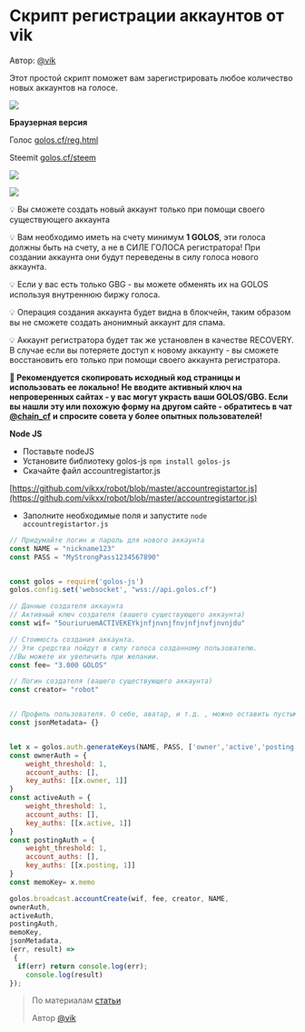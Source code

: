 # Скрипт регистрации аккаунтов от vik

Автор: [@vik](https://golos.io/@vik)

Этот простой скрипт поможет вам зарегистрировать любое количество новых аккаунтов на голосе.

![](https://imgp.golos.io/0x0/https://i.imgur.com/BxJ5UNF.jpg)

**Браузерная версия**

Голос [golos.cf/reg.html](https://golos.cf/reg.html)

Steemit [golos.cf/steem](https://golos.cf/steem)

![](https://imgp.golos.io/0x0/https://i.imgur.com/ZV6OXXu.jpg)

![](https://imgp.golos.io/0x0/https://i.imgur.com/2lbzERi.png)

💡 Вы сможете создать новый аккаунт только при помощи своего существующего аккаунта

💡 Вам необходимо иметь на счету минимум **1 GOLOS**, эти голоса должны быть на счету, а не в СИЛЕ ГОЛОСА регистратора! При создании аккаунта они будут переведены в силу голоса нового аккаунта.

💡 Если у вас есть только GBG - вы можете обменять их на GOLOS используя внутреннюю биржу голоса.

💡 Операция создания аккаунта будет видна в блокчейн, таким образом вы не сможете создать анонимный аккаунт для спама.

💡 Аккаунт регистратора будет так же установлен в качестве RECOVERY. В случае если вы потеряете доступ к новому аккаунту - вы сможете восстановить его только при помощи своего аккаунта регистратора.

**📢 Рекомендуется скопировать исходный код страницы и использовать ее локально! Не вводите активный ключ на непроверенных сайтах - у вас могут украсть ваши GOLOS/GBG. Если вы нашли эту или похожую форму на другом сайте - обратитесь в чат** [**@chain\_cf**](https://t.me/chain_cf) **и спросите совета у более опытных пользователей!**

**Node JS**

* Поставьте nodeJS
* Установите библиотеку golos-js `npm install golos-js`
* Скачайте файл accountregistartor.js

[https://github.com/vikxx/robot/blob/master/accountregistartor.js](https://github.com/vikxx/robot/blob/master/accountregistartor.js)

* Заполните необходимые поля и запустите `node accountregistartor.js`

```javascript
// Придумайте логин и пароль для нового аккаунта
const NAME = "nickname123"
const PASS = "MyStrongPass1234567890"


const golos = require('golos-js')
golos.config.set('websocket', "wss://api.golos.cf")

// Данные создателя аккаунта
// Активный ключ создателя (вашего существующего аккаунта)
const wif= "5ouriuruemACTIVEKEYkjnfjnvnjfnvjnfjnvfjnvnjdu"

// Стоимость создания аккаунта.
// Эти средства пойдут в силу голоса созданному пользователю.
//Вы можете их увеличить при желании.
const fee= "3.000 GOLOS"

// Логин создателя (вашего существующего аккаунта)
const creator= "robot"


// Профиль пользователя. О себе, аватар, и т.д. , можно оставить пустым и заполнить позднее
const jsonMetadata= {}


let x = golos.auth.generateKeys(NAME, PASS, ['owner','active','posting','memo'])
const ownerAuth = {
    weight_threshold: 1,
    account_auths: [],
    key_auths: [[x.owner, 1]]
}
const activeAuth = {
    weight_threshold: 1,
    account_auths: [],
    key_auths: [[x.active, 1]]
}
const postingAuth = {
    weight_threshold: 1,
    account_auths: [],
    key_auths: [[x.posting, 1]]
}
const memoKey= x.memo

golos.broadcast.accountCreate(wif, fee, creator, NAME, 
ownerAuth, 
activeAuth, 
postingAuth, 
memoKey, 
jsonMetadata, 
(err, result) =>
 {
  if(err) return console.log(err);
    console.log(result)
});
```

> По материалам [статьи](https://golos.io/ru--golos/@vik/mgnovennaya-registraciya-akkauntov-na-golos-i-steem-bez-verifikacii-i-ogranichenii)
>
> Автор [@vik](https://golos.io/@vik)

